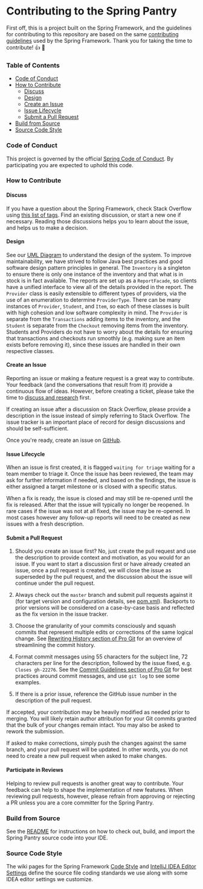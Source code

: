 # Contributing to the Spring Pantry

First off, this is a project built on the Spring Framework, and the guidelines for contributing to this repository are based on the same [contributing guidelines](https://github.com/spring-projects/spring-framework/blob/master/CODE_OF_CONDUCT.adoc) used by the Spring Framework. Thank you for taking the time to contribute! :+1: :tada:

### Table of Contents

* [Code of Conduct](#code-of-conduct)
* [How to Contribute](#how-to-contribute)
  * [Discuss](#discuss)
  * [Design](#design)
  * [Create an Issue](#create-an-issue)
  * [Issue Lifecycle](#issue-lifecycle)
  * [Submit a Pull Request](#submit-a-pull-request)
* [Build from Source](#build-from-source)
* [Source Code Style](#source-code-style)

### Code of Conduct

This project is governed by the official [Spring Code of Conduct](https://github.com/spring-projects/spring-framework/blob/master/CODE_OF_CONDUCT.adoc).
By participating you are expected to uphold this code.

### How to Contribute

#### Discuss

If you have a question about the Spring Framework, check Stack Overflow using [this list of tags](https://stackoverflow.com/questions/tagged/spring+or+spring-mvc+or+spring-aop+or+spring-jdbc+or+spring-transactions+or+spring-annotations+or+spring-jms+or+spring-el+or+spring-test+or+spring+or+spring-remoting+or+spring-orm+or+spring-jmx+or+spring-cache+or+spring-webflux?tab=Newest). Find an existing discussion, or start a new one if necessary. Reading those discussions helps you to learn about the issue, and helps us to make a decision.

#### Design

See our [UML Diagram](FoodPantry-UML-2020-05-02.png) to understand the design of the system. To improve maintainability, we have strived to follow Java best practices and good software design pattern principles in general. The `Inventory` is a singleton to ensure there is only one instance of the inventory and that what is in stock is in fact available. The reports are set up as a `ReportFacade`, so clients have a unified interface to view all of the details provided in the report. The `Provider` class is easily extensible to different types of providers, via the use of an enumeration to determine `ProviderType`. There can be many instances of `Provider`, `Student`, and `Item`, so each of these classes is built with high cohesion and low software complexity in mind. The `Provider` is separate from the `Transactions` adding items to the inventory, and the `Student` is separate from the `Checkout` removing items from the inventory. Students and Providers do not have to worry about the details for ensuring that transactions and checkouts run smoothly (e.g. making sure an item exists before removing it), since these issues are handled in their own respective classes.

#### Create an Issue

Reporting an issue or making a feature request is a great way to contribute. Your feedback (and the conversations that result from it) provide a continuous flow of ideas. However, before creating a ticket, please take the time to [discuss and research](#discuss) first.

If creating an issue after a discussion on Stack Overflow, please provide a description in the issue instead of simply referring to Stack Overflow. The issue tracker is an important place of record for design discussions and should be self-sufficient.

Once you're ready, create an issue on [GitHub](https://github.com/ChicoState/PantrySpring/issues).

#### Issue Lifecycle

When an issue is first created, it is flagged `waiting for triage` waiting for a team member to triage it. Once the issue has been reviewed, the team may ask for further information if needed, and based on the findings, the issue is either assigned a target milestone or is closed with a specific status.

When a fix is ready, the issue is closed and may still be re-opened until the fix is released. After that the issue will typically no longer be reopened. In rare cases if the issue was not at all fixed, the issue may be re-opened. In most cases however any follow-up reports will need to be created as new issues with a fresh description.

#### Submit a Pull Request

1. Should you create an issue first? No, just create the pull request and use the description to provide context and motivation, as you would for an issue. If you want to start a discussion first or have already created an issue, once a pull request is created, we will close the issue as superseded by the pull request, and the discussion about the issue will continue under the pull request.

2. Always check out the `master` branch and submit pull requests against it (for target version and configuration details, see [pom.xml](https://github.com/ChicoState/PantrySpring/blob/master/pom.xml)). Backports to prior versions will be considered on a case-by-case basis and reflected as the fix version in the issue tracker.

3. Choose the granularity of your commits consciously and squash commits that represent multiple edits or corrections of the same logical change. See [Rewriting History section of Pro Git](https://git-scm.com/book/en/Git-Tools-Rewriting-History) for an overview of streamlining the commit history.

4. Format commit messages using 55 characters for the subject line, 72 characters per line for the description, followed by the issue fixed, e.g. `Closes gh-22276`. See the [Commit Guidelines section of Pro Git](https://git-scm.com/book/en/Distributed-Git-Contributing-to-a-Project#Commit-Guidelines) for best practices around commit messages, and use `git log` to see some examples.

5. If there is a prior issue, reference the GitHub issue number in the description of the pull request.

If accepted, your contribution may be heavily modified as needed prior to merging. You will likely retain author attribution for your Git commits granted that the bulk of your changes remain intact. You may also be asked to rework the submission.

If asked to make corrections, simply push the changes against the same branch, and your pull request will be updated. In other words, you do not need to create a new pull request when asked to make changes.

#### Participate in Reviews

Helping to review pull requests is another great way to contribute. Your feedback can help to shape the implementation of new features. When reviewing pull requests, however, please refrain from approving or rejecting a PR unless you are a core committer for the Spring Pantry.

### Build from Source

See the [README](https://github.com/ChicoState/PantrySpring/blob/master/README.md) for instructions on how to check out, build, and import the Spring Pantry source code into your IDE.

### Source Code Style

The wiki pages for the Spring Framework [Code Style](https://github.com/spring-projects/spring-framework/wiki/Code-Style) and [IntelliJ IDEA Editor Settings](https://github.com/spring-projects/spring-framework/wiki/IntelliJ-IDEA-Editor-Settings) define the source file coding standards we use along with some IDEA editor settings we customize.
